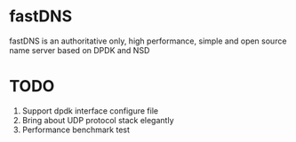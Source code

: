 # fastDNS
fastDNS is an authoritative only, high performance, simple and open source name server based on DPDK and NSD
# TODO
1.  Support dpdk interface configure file
2.  Bring about UDP protocol stack elegantly
3.  Performance benchmark test
